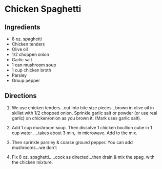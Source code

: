 # Chicken Spaghetti

## Ingredients

* 8 oz. spaghetti
* Chicken tenders
* Olive oil
* 1/2 choppen onion
* Garlic salt
* 1 can mushroom soup
* 1 cup chicken broth
* Parsley
* Group pepper

## Directions

1. We use chicken tenders...cut into bite size pieces...brown in olive oil  in skillet with 1/2 chopped onion.
Sprinkle garlic salt or powder (or use real garlic) on chicken/onion as you brown it.  (Mark uses garlic salt).

2. Add 1 cup mushroom soup.  Then dissolve 1 chicken boullion cube in 1 cup water ....takes about 3 min,.
in microwave.   Add to the mix.

3. Then sprinkle parsley & coarse ground  pepper.   You can add mushrooms...we don't

4. Fix 8 oz. spaghetti.....cook as directed...then drain & mix the spag. with the chicken mixture.

